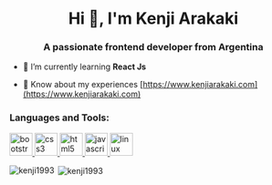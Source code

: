 <h1 align="center">Hi 👋, I'm Kenji Arakaki</h1>
<h3 align="center">A passionate frontend developer from Argentina</h3>

- 🌱 I’m currently learning **React Js**

- 📄 Know about my experiences [https://www.kenjiarakaki.com](https://www.kenjiarakaki.com)


<h3 align="left">Languages and Tools:</h3>
<p align="left"> <a href="https://getbootstrap.com" target="_blank"> <img src="https://devicons.github.io/devicon/devicon.git/icons/bootstrap/bootstrap-plain.svg" alt="bootstrap" width="40" height="40"/> </a> <a href="https://www.w3schools.com/css/" target="_blank"> <img src="https://devicons.github.io/devicon/devicon.git/icons/css3/css3-original-wordmark.svg" alt="css3" width="40" height="40"/> </a> <a href="https://www.w3.org/html/" target="_blank"> <img src="https://devicons.github.io/devicon/devicon.git/icons/html5/html5-original-wordmark.svg" alt="html5" width="40" height="40"/> </a> <a href="https://developer.mozilla.org/en-US/docs/Web/JavaScript" target="_blank"> <img src="https://devicons.github.io/devicon/devicon.git/icons/javascript/javascript-original.svg" alt="javascript" width="40" height="40"/> </a> <a href="https://www.linux.org/" target="_blank"> <img src="https://devicons.github.io/devicon/devicon.git/icons/linux/linux-original.svg" alt="linux" width="40" height="40"/> </a>  </p>

<p><img align="left" src="https://github-readme-stats.vercel.app/api/top-langs?username=kenji1993&show_icons=true&locale=en&layout=compact" alt="kenji1993" /></p>

<p>&nbsp;<img align="center" src="https://github-readme-stats.vercel.app/api?username=kenji1993&show_icons=true&locale=en" alt="kenji1993" /></p>

